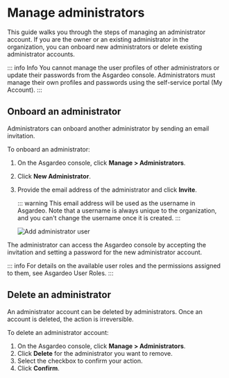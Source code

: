 # Manage administrators

This guide walks you through the steps of managing an administrator account. If you are the owner or an existing administrator in the organization, you can onboard new administrators or delete existing administrator accounts.

::: info Info
You cannot manage the user profiles of other administrators or update their passwords from the Asgardeo console. Administrators must <a :href="$withBase('/guides/your-asgardeo/asgardeo-self-service/#change-password')">manage their own profiles and passwords</a> using the self-service portal (My Account).
:::

## Onboard an administrator

Administrators can onboard another administrator by sending an email invitation.

To onboard an administrator:

1. On the Asgardeo console, click **Manage > Administrators**.
2. Click **New Administrator**.
3. Provide the email address of the administrator and click **Invite**.

    ::: warning
    This email address will be used as the username in Asgardeo. Note that a username is always unique to the organization, and you can't change the username once it is created.
    :::

    <img :src="$withBase('/assets/img/guides/users/add-administrator.png')" alt="Add administrator user">

The administrator can access the Asgardeo console by accepting the invitation and setting a password for the new administrator account.

::: info
For details on the available user roles and the permissions assigned to them, see <a :href="$withBase('/references/user-management/user-roles/')">Asgardeo User Roles</a>.
:::

## Delete an administrator

An administrator account can be deleted by administrators. Once an account is deleted, the action is irreversible.

To delete an administrator account:
1. On the Asgardeo console, click **Manage > Administrators**.
2. Click **Delete** for the administrator you want to remove.
3. Select the checkbox to confirm your action.
4. Click **Confirm**.
